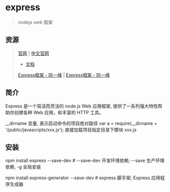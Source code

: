 # express

> nodejs web 框架

## 资源

> [官网](http://expressjs.com/) | [中文官网](https://www.expressjs.com.cn/)
>
>   - [文档](http://expressjs.jser.us/)

> [Express框架 - 阮一峰](http://javascript.ruanyifeng.com/nodejs/express.html) | [Express框架 - 阮一峰](https://wangdoc.com/javascript/nodejs/express.html)


## 简介

Express 是一个简洁而灵活的 node.js Web 应用框架, 提供了一系列强大特性帮助你创建各种 Web 应用，和丰富的 HTTP 工具。

__dirname 变量, 表示启动命令的项目绝对路径
var a = require(__dirname + '/public/javascripts/xxx.js'); 直接加载项目指定目录下模块 xxx.js

## 安装

>

npm install express --save-dev # --save-dev 开发环境依赖; --save 生产环境依赖, -g 全局安装

npm install express-generator --save-dev # express 脚手架; Express 应用程序生成器

